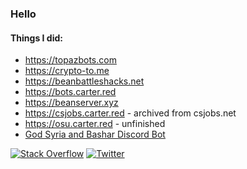 ### Hello
#### Things I did:
* https://topazbots.com
* https://crypto-to.me
* https://beanbattleshacks.net
* https://bots.carter.red
* https://beanserver.xyz
* https://csjobs.carter.red - archived from csjobs.net
* https://osu.carter.red - unfinished
* [God Syria and Bashar Discord Bot](https://github.com/carter-0/GodSyriaAndBashar-Bot)

[![Stack Overflow](https://img.shields.io/badge/-Stackoverflow-FE7A16?logo=stack-overflow&logoColor=white)](https://stackoverflow.com/users/10981578) [![Twitter](https://img.shields.io/badge/Twitter-%231DA1F2.svg?logo=Twitter&logoColor=white)](https://twitter.com/__carter) 

